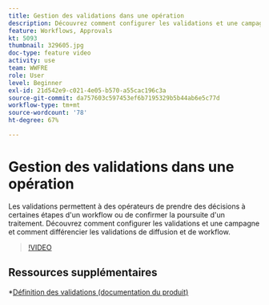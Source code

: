 ```yaml
---
title: Gestion des validations dans une opération
description: Découvrez comment configurer les validations et une campagne et comment différencier les validations de diffusion et de workflow.
feature: Workflows, Approvals
kt: 5093
thumbnail: 329605.jpg
doc-type: feature video
activity: use
team: WWFRE
role: User
level: Beginner
exl-id: 21d542e9-c021-4e05-b570-a55cac196c3a
source-git-commit: da757603c597453ef6b7195329b5b44ab6e5c77d
workflow-type: tm+mt
source-wordcount: '78'
ht-degree: 67%

---
```


# Gestion des validations dans une opération

Les validations permettent à des opérateurs de prendre des décisions à certaines étapes d&#39;un workflow ou de confirmer la poursuite d&#39;un traitement.
Découvrez comment configurer les validations et une campagne et comment différencier les validations de diffusion et de workflow.

>[!VIDEO](https://video.tv.adobe.com/v/329605?quality=12)

## Ressources supplémentaires

*[Définition des validations (documentation du produit)](https://experienceleague.adobe.com/docs/campaign-classic/using/automating-with-workflows/executing-a-workflow/defining-approvals.html?lang=en#sending-emails)
